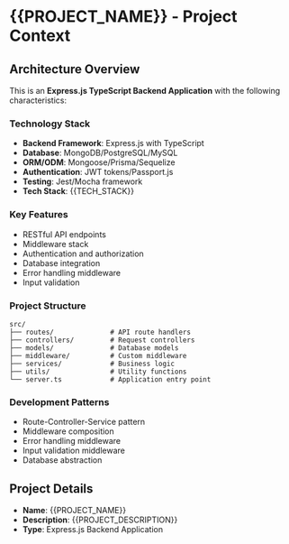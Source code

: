 # {{PROJECT_NAME}} - Project Context

## Architecture Overview

This is an **Express.js TypeScript Backend Application** with the following characteristics:

### Technology Stack
- **Backend Framework**: Express.js with TypeScript
- **Database**: MongoDB/PostgreSQL/MySQL
- **ORM/ODM**: Mongoose/Prisma/Sequelize
- **Authentication**: JWT tokens/Passport.js
- **Testing**: Jest/Mocha framework
- **Tech Stack**: {{TECH_STACK}}

### Key Features
- RESTful API endpoints
- Middleware stack
- Authentication and authorization
- Database integration
- Error handling middleware
- Input validation

### Project Structure
```
src/
├── routes/              # API route handlers
├── controllers/         # Request controllers
├── models/              # Database models
├── middleware/          # Custom middleware
├── services/            # Business logic
├── utils/               # Utility functions
└── server.ts            # Application entry point
```

### Development Patterns
- Route-Controller-Service pattern
- Middleware composition
- Error handling middleware
- Input validation middleware
- Database abstraction

## Project Details
- **Name**: {{PROJECT_NAME}}
- **Description**: {{PROJECT_DESCRIPTION}}
- **Type**: Express.js Backend Application
